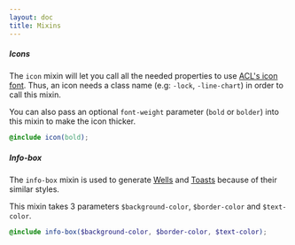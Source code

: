 ```yaml
---
layout: doc
title: Mixins
---
```


<h5 class="section-title">Icons</h5>
<p>The <code>icon</code> mixin will let you call all the needed properties to use <a href="/docs/icons.html">ACL's icon font</a>. Thus, an icon needs a class name (e.g: <code>-lock</code>, <code>-line-chart</code>) in order to call this mixin.</p>
<p>You can also pass an optional <code>font-weight</code> parameter (<code>bold</code> or <code>bolder</code>) into this mixin to make the icon thicker.</p>

```scss
@include icon(bold);
```

<h5 class="section-title">Info-box</h5>
<p>The <code>info-box</code> mixin is used to generate <a href="/docs/well.html">Wells</a> and <a href="/docs/toast.html">Toasts</a> because of their similar styles.</p>
<p>This mixin takes 3 parameters <code>$background-color</code>, <code>$border-color</code> and <code>$text-color</code>.</p>

```scss
@include info-box($background-color, $border-color, $text-color);
```
